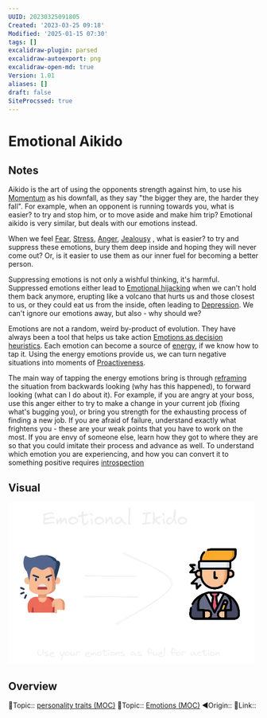 ```yaml
---
UUID: 20230325091805
Created: '2023-03-25 09:18'
Modified: '2025-01-15 07:30'
tags: []
excalidraw-plugin: parsed
excalidraw-autoexport: png
excalidraw-open-md: true
Version: 1.01
aliases: []
draft: false
SiteProcssed: true
---
```


# Emotional Aikido

## Notes

Aikido is the art of using the opponents strength against him, to use his [Momentum](/notes/momentum.md) as his downfall, as they say "the bigger they are, the harder they fall". For example, when an opponent is running towards you, what is easier? to try and stop him, or to move aside and make him trip? Emotional aikido is very similar, but deals with our emotions instead.

When we feel [Fear](/notes/fear.md), [Stress](/notes/stress.md), [Anger](/notes/anger.md), [Jealousy](/notes/jealousy.md) , what is easier? to try and suppress these emotions, bury them deep inside and hoping they will never come out? Or, is it easier to use them as our inner fuel for becoming a better person.

Suppressing emotions is not only a wishful thinking, it's harmful. Suppressed emotions either lead to [Emotional hijacking](/notes/emotional-hijacking.md) when we can't hold them back anymore, erupting like a volcano that hurts us and those closest to us, or they could eat us from the inside, often leading to [Depression](/notes/depression.md). We can't ignore our emotions away, but also - why should we?

Emotions are not a random, weird by-product of evolution. They have always been a tool that helps us take action [Emotions as decision heuristics](/notes/emotions-as-decision-heuristics.md). Each emotion can become a source of [energy](/notes/intrinsic-motivation.md), if we know how to tap it. Using the energy emotions provide us, we can turn negative situations into moments of [Proactiveness](/notes/proactiveness.md).

The main way of tapping the energy emotions bring is through [reframing](/notes/framing.md) the situation from backwards looking (why has this happened), to forward looking (what can I do about it). For example, if you are angry at your boss, use this anger either to try to make a change in your current job (fixing what's bugging you), or bring you strength for the exhausting process of finding a new job. If you are afraid of failure, understand exactly what frightens you - these are your weak points that you have to work on the most.
If you are envy of someone else, learn how they got to where they are so that you could imitate their process and advance as well. To understand which emotion you are experiencing, and how you can convert it to something positive requires [introspection](/notes/introspection.md)
## Visual

![Emotional Aikido.webp](/notes/emotional-aikido.webp)

## Overview
🔼Topic:: [personality traits (MOC)](/mocs/personality-traits-moc.md)
🔼Topic:: [Emotions (MOC)](/mocs/emotions-moc.md)
◀Origin::
🔗Link::

